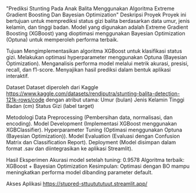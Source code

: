 "Prediksi Stunting Pada Anak Balita Menggunakan Algoritma Extreme Gradient Boosting Dan Bayesian Optimization"
Deskripsi Proyek
Proyek ini bertujuan untuk memprediksi status gizi balita berdasarkan data umur, jenis kelamin, dan tinggi badan.
Model yang digunakan adalah Extreme Gradient Boosting (XGBoost) yang dioptimasi menggunakan Bayesian Optimization (Optuna) untuk memperoleh performa terbaik.

Tujuan
Mengimplementasikan algoritma XGBoost untuk klasifikasi status gizi.
Melakukan optimasi hyperparameter menggunakan Optuna (Bayesian Optimization).
Menganalisis performa model melalui metrik akurasi, presisi, recall, dan f1-score.
Menyajikan hasil prediksi dalam bentuk aplikasi interaktif.

Dataset
Dataset diperoleh dari Kaggle https://www.kaggle.com/datasets/rendiputra/stunting-balita-detection-121k-rows/code dengan atribut utama:
Umur (bulan)
Jenis Kelamin
Tinggi Badan (cm)
Status Gizi (label target)

Metodologi
Data Preprocessing (Pembersihan data, normalisasi, dan encoding).
Model Development (Implementasi XGBoost menggunakan XGBClassifier).
Hyperparameter Tuning (Optimasi menggunakan Optuna (Bayesian Optimization)).
Model Evaluation (Evaluasi dengan Confusion Matrix dan Classification Report).
Deployment (Model disimpan dalam format .sav dan diintegrasikan ke aplikasi Streamlit).

Hasil Eksperimen
Akurasi model setelah tuning: 0.9578
Algoritma terbaik: XGBoost + Bayesian Optimization
Kesimpulan: Optimasi dengan BO mampu meningkatkan performa model dibanding parameter default.

Akses Aplikasi 
https://stupred-sttuutututuut.streamlit.app/ 
